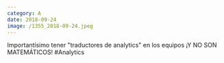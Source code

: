 ```yaml
--- 
category: A 
date: 2018-09-24 
image: /1355_2018-09-24.jpeg 
--- 
```


Importantísimo tener "traductores de analytics" en los equipos ¡Y NO SON MATEMÁTICOS! #Analytics